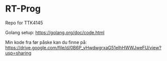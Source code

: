 # RT-Prog
Repo for TTK4145

Golang setup: https://golang.org/doc/code.html

Min kode fra før påske kan du finne på:
https://drive.google.com/file/d/0B6P_yHwdwgrxaG51elhHWWJweFU/view?usp=sharing
